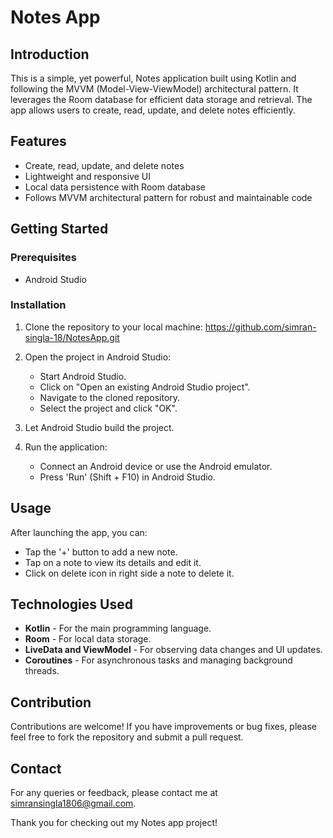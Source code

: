 # Notes App

## Introduction
This is a simple, yet powerful, Notes application built using Kotlin and following the MVVM (Model-View-ViewModel) architectural pattern. It leverages the Room database for efficient data storage and retrieval. The app allows users to create, read, update, and delete notes efficiently.

## Features
- Create, read, update, and delete notes
- Lightweight and responsive UI
- Local data persistence with Room database
- Follows MVVM architectural pattern for robust and maintainable code

## Getting Started

### Prerequisites
- Android Studio

### Installation
1. Clone the repository to your local machine:
 https://github.com/simran-singla-18/NotesApp.git

2. Open the project in Android Studio:
    - Start Android Studio.
    - Click on "Open an existing Android Studio project".
    - Navigate to the cloned repository.
    - Select the project and click "OK".
5. Let Android Studio build the project.
6. Run the application:
    - Connect an Android device or use the Android emulator.
    - Press 'Run' (Shift + F10) in Android Studio.

## Usage
After launching the app, you can:
- Tap the '+' button to add a new note.
- Tap on a note to view its details and edit it.
- Click on delete icon in right side a note to delete it.

## Technologies Used
- **Kotlin** - For the main programming language.
- **Room** - For local data storage.
- **LiveData and ViewModel** - For observing data changes and UI updates.
- **Coroutines** - For asynchronous tasks and managing background threads.

## Contribution
Contributions are welcome! If you have improvements or bug fixes, please feel free to fork the repository and submit a pull request.

## Contact
For any queries or feedback, please contact me at simransingla1806@gmail.com.

Thank you for checking out my Notes app project!
